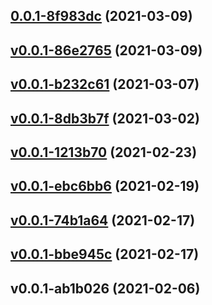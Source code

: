 
<a name="0.0.1-8f983dc"></a>
## [0.0.1-8f983dc](https://github.com/compare/v0.0.1-86e2765...0.0.1-8f983dc) (2021-03-09)


<a name="v0.0.1-86e2765"></a>
## [v0.0.1-86e2765](https://github.com/compare/v0.0.1-b232c61...v0.0.1-86e2765) (2021-03-09)


<a name="v0.0.1-b232c61"></a>
## [v0.0.1-b232c61](https://github.com/compare/v0.0.1-8db3b7f...v0.0.1-b232c61) (2021-03-07)


<a name="v0.0.1-8db3b7f"></a>
## [v0.0.1-8db3b7f](https://github.com/compare/v0.0.1-1213b70...v0.0.1-8db3b7f) (2021-03-02)


<a name="v0.0.1-1213b70"></a>
## [v0.0.1-1213b70](https://github.com/compare/v0.0.1-ebc6bb6...v0.0.1-1213b70) (2021-02-23)


<a name="v0.0.1-ebc6bb6"></a>
## [v0.0.1-ebc6bb6](https://github.com/compare/v0.0.1-74b1a64...v0.0.1-ebc6bb6) (2021-02-19)


<a name="v0.0.1-74b1a64"></a>
## [v0.0.1-74b1a64](https://github.com/compare/v0.0.1-bbe945c...v0.0.1-74b1a64) (2021-02-17)


<a name="v0.0.1-bbe945c"></a>
## [v0.0.1-bbe945c](https://github.com/compare/v0.0.1-ab1b026...v0.0.1-bbe945c) (2021-02-17)


<a name="v0.0.1-ab1b026"></a>
## v0.0.1-ab1b026 (2021-02-06)
